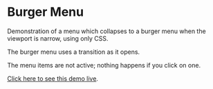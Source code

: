 # Burger Menu #

Demonstration of a menu which collapses to a burger menu when the viewport is narrow, using only CSS.

The burger menu uses a transition as it opens.

The menu items are not active; nothing happens if you click on one.

[Click here to see this demo live](https://FunForks.github.io/burger-menu/).